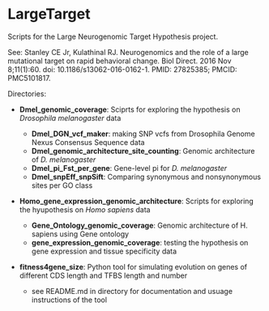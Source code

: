 # LargeTarget

Scripts for the Large Neurogenomic Target Hypothesis project.

See:
Stanley CE Jr, Kulathinal RJ. Neurogenomics and the role of a large mutational target on rapid behavioral change. Biol Direct. 2016 Nov 8;11(1):60. doi: 10.1186/s13062-016-0162-1. PMID: 27825385; PMCID: PMC5101817.

Directories:

- **Dmel_genomic_coverage**: Sciprts for exploring the hypothesis on *Drosophila melanogaster* data
    - **Dmel_DGN_vcf_maker**: making SNP vcfs from Drosophila Genome Nexus Consensus Sequence data
    - **Dmel_genomic_architecture_site_counting**: Genomic architecture of *D. melanogaster*
    - **Dmel_pi_Fst_per_gene**: Gene-level pi for *D. melanogaster*
    - **Dmel_snpEff_snpSift**: Comparing synonymous and nonsynonymous sites per GO class

- **Homo_gene_expression_genomic_architecture**: Scripts for exploring the hyupothesis on *Homo sapiens* data
    - **Gene_Ontology_genomic_coverage**: Genomic architecture of H. sapiens using Gene ontology
    - **gene_expression_genomic_coverage**: testing the hypothesis on gene expression and tissue specificity data

- **fitness4gene_size**: Python tool for simulating evolution on genes of different CDS length and TFBS length and number
    - see README.md in directory for documentation and usuage instructions of the tool

